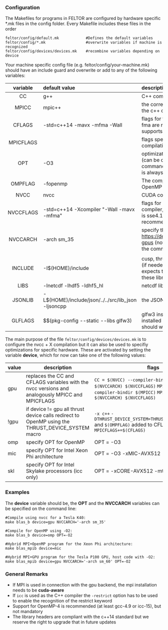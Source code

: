 ### Configuration

The Makefiles for programs in FELTOR are configured by hardware specific *.mk files in the config folder. Every Makefile includes these files in the order

```shell
feltor/config/default.mk            #Defines the default variables
feltor/config/*.mk                  #overwrite variables if machine is recognized
feltor/config/devices/devices.mk    #recombine variables depending on device
```

Your machine specific config file (e.g. feltor/config/your-machine.mk) should have an include guard and overwrite or add to any of the following variables:

| variable  | default value                | description                                                  |
| :-------: | :--------------------------- | :----------------------------------------------------------- |
|    CC     | g++                          | C++ compiler                                                 |
|   MPICC   | mpic++                       | the corresponding mpi wrapper for the c++ compiler           |
|  CFLAGS   | -std=c++14 -mavx -mfma -Wall | flags for the C++ compiler, avx and fma are recommended if the CPU supports it |
| MPICFLAGS |                              | flags specific to the MPI compilation                        |
   OPT    | -O3                                      | optimization flags for the **host** code (can be overwritten on the command line, CUDA kernel code is always compiled with -O3) |
|  OMPFLAG  | -fopenmp                                 | The compiler flag activating the OpenMP support |
|   NVCC    | nvcc                                     | CUDA compiler                            |
| NVCCFLAGS | -std=c++14  -Xcompiler "-Wall -mavx -mfma"                             | flags for nvcc  and underlying host compiler, (minimum instruction set is sse4.1, avx and fma are recommended)                         |
| NVCCARCH  | -arch sm_35                              | specify the **gpu** compute capability  https://developer.nvidia.com/cuda-gpus (note: can be overwritten on the command line) |
|                                          |                                          |     |
|  INCLUDE  | -I$(HOME)/include                        | cusp, thrust, json, vcl and the draw (if needed) libraries. The default expects to find (symbolic links to ) these libraries in your home folder |
|   LIBS    | -lnetcdf -lhdf5 -ldhf5_hl                | netcdf library                           |
|  JSONLIB  | -L$(HOME)/include/json/../../src/lib_json -ljsoncpp | the JSONCPP library                      |
|  GLFLAGS  | $$(pkg-config --static --libs glfw3)     | glfw3 installation (if glfw3 was installed correctly the default should work) |


The main purpose of the file `feltor/config/devices/devices.mk` is to configure the nvcc + X compilation but it can also be used to specifiy optimizations for specific hardware. These are activated by setting the variable **device**, which for now can take one of the following values:

| value | description                              | flags                                    |
| ----- | ---------------------------------------- | ---------------------------------------- |
| gpu   | replaces the CC and CFLAGS variables with the nvcc versions and analogously MPICC and MPICFLAGS | `CC = $(NVCC) --compiler-bindir $(CC)` `CFLAGS = $(NVCCARCH) $(NVCCFLAGS)` `MPICC = $(NVCC) --compiler-bindir $(MPICC)` `MPICFLAGS+= $(NVCCARCH) $(NVCCFLAGS)` |
| !gpu  | if device != gpu all thrust device calls redirect to OpenMP using the THRUST_DEVICE_SYSTEM macro | `-x c++` `-DTHRUST_DEVICE_SYSTEM=THRUST_DEVICE_SYSTEM_OMP` and `$(OMPFLAG)` added to CFLAGS, `MPICFLAGS+=$(CFLAGS)` |
| omp   | specify OPT for OpenMP                   | OPT = -O3                                |
| mic   | specify OPT for Intel Xeon Phi architecture | OPT = -O3 -xMIC-AVX512                   |
| skl   | specify OPT for Intel Skylake processors (icc only) | OPT = -xCORE-AVX512 -mtune=skylake -O3   |

### Examples

The **device** variable should be, the **OPT** and the **NVCCARCH** variables can be specified on the command line: 

```shell
#Compile using nvcc for a Tesla K40:
make blas_b device=gpu NVCCARCH='-arch sm_35'

#Compile for OpenMP using -O2:
make blas_b device=omp OPT=-O2

#Hybrid MPI+OpenMP program for the Xeon Phi architecture:
make blas_mpib device=mic 

#Hybrid MPI+GPU program for the Tesla P100 GPU, host code with -O2:
make blas_mpib device=gpu NVCCARCH='-arch sm_60' OPT=-O2
```

### General Remarks
 - If MPI is used in connection with the gpu backend, the mpi installation needs to be **cuda-aware**
 - If `icc` is used as the C++ compiler the `-restrict` option has to be used to enable the recognition of the restrict keyword
 - Support for OpenMP-4 is recommended (at least gcc-4.9 or icc-15), but not mandatory
 - The library headers are compliant with the c++14 standard but we reserve the right to upgrade that in future updates



